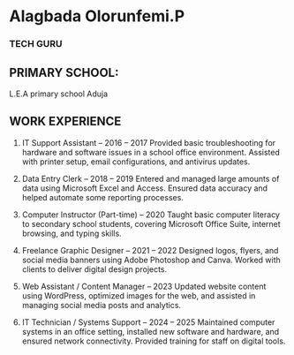 # Alagbada Olorunfemi.P
### TECH GURU


## PRIMARY SCHOOL: 
L.E.A primary school Aduja


## WORK EXPERIENCE 
1. IT Support Assistant – 2016 – 2017 
Provided basic troubleshooting for hardware and software issues in a school office environment. Assisted with printer setup, email configurations, and antivirus updates.

2. Data Entry Clerk – 2018 – 2019 
Entered and managed large amounts of data using Microsoft Excel and Access. Ensured data accuracy and helped automate some reporting processes.

3. Computer Instructor (Part-time) – 2020
Taught basic computer literacy to secondary school students, covering Microsoft Office Suite, internet browsing, and typing skills.

4. Freelance Graphic Designer – 2021 – 2022 
Designed logos, flyers, and social media banners using Adobe Photoshop and Canva. Worked with clients to deliver digital design projects.

5. Web Assistant / Content Manager – 2023 
Updated website content using WordPress, optimized images for the web, and assisted in managing social media posts and analytics.

6. IT Technician / Systems Support – 2024 – 2025 
Maintained computer systems in an office setting, installed new software and hardware, and ensured network connectivity. Provided training for staff on digital tools.

